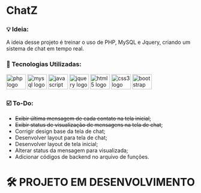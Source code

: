 # ChatZ

### 💡 Ideia:

A ideia desse projeto é treinar o uso de PHP, MySQL e Jquery, criando um sistema de chat em tempo real.

### 🧰 Tecnologias Utilizadas:

<div align="left">
  <img src="https://cdn.jsdelivr.net/gh/devicons/devicon/icons/php/php-original.svg" height="40" width="52" alt="php logo"  />
  <img src="https://cdn.jsdelivr.net/gh/devicons/devicon/icons/mysql/mysql-original.svg" height="40" width="52" alt="mysql logo"  />
  <img src="https://cdn.jsdelivr.net/gh/devicons/devicon/icons/javascript/javascript-original.svg" height="40" width="52" alt="javascript logo"  />
  <img src="https://cdn.jsdelivr.net/gh/devicons/devicon/icons/jquery/jquery-original.svg" height="40" width="52" alt="jquery logo"  />
  <img src="https://cdn.jsdelivr.net/gh/devicons/devicon/icons/html5/html5-original.svg" height="40" width="52" alt="html5 logo"  />
  <img src="https://cdn.jsdelivr.net/gh/devicons/devicon/icons/css3/css3-original.svg" height="40" width="52" alt="css3 logo"  />
  <img src="https://cdn.jsdelivr.net/gh/devicons/devicon/icons/bootstrap/bootstrap-original.svg" height="40" width="52" alt="bootstrap logo"  />
</div>

### ☑️ To-Do:

- <s>Exibir última mensagem de cada contato na tela inicial</s>;
- <s>Exibir status de visualização de mensagens na tela de chat</s>;
- Corrigir design base da tela de chat;
- Desenvolver layout para tela de chat;
- Desenvolver layout de tela inicial;
- Alterar status da mensagem para visualizada;
- Adicionar códigos de backend no arquivo de funções.

# 🛠 PROJETO EM DESENVOLVIMENTO
